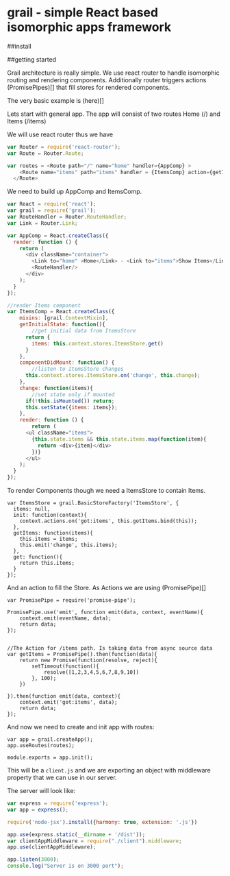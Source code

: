 # grail - simple React based isomorphic apps framework

##install

##getting started

Grail architecture is really simple. We use react router to handle isomorphic routing and rendering components. Additionally router triggers actions (PromisePipes)[] that fill stores for rendered components. 

The very basic example is (here)[]

Lets start with general app. The app will consist of two routes Home (/) and Items (/items)

We will use react router thus we have 

```javascript
var Router = require('react-router');
var Route = Router.Route;

var routes = <Route path="/" name="home" handler={AppComp} >
    <Route name="items" path="items" handler = {ItemsComp} action={getItems} stores={ItemsStore}/>
  </Route>
```

We need to build up AppComp and ItemsComp.

```javascript
var React = require('react');
var grail = require('grail');
var RouteHandler = Router.RouteHandler;
var Link = Router.Link;

var AppComp = React.createClass({
  render: function () {
    return (
      <div className="container">
      	<Link to="home" >Home</Link> - <Link to="items">Show Items</Link>
        <RouteHandler/>
      </div>
    );
  }
});

//render Items component
var ItemsComp = React.createClass({
    mixins: [grail.ContextMixin],
    getInitialState: function(){
    	//get initial data from ItemsStore
      return {
        items: this.context.stores.ItemsStore.get()
      }
    },
    componentDidMount: function() {
    	//listen to ItemsStore changes
      this.context.stores.ItemsStore.on('change', this.change);
    },
    change: function(items){
    	//set state only if mounted
      if(!this.isMounted()) return;
      this.setState({items: items});
    },
  	render: function () {
	    return (
      <ul className="items">
        {this.state.items && this.state.items.map(function(item){
          return <div>{item}</div>
        })}
      </ul>
    );
  }
});
```

To render Components though we need a ItemsStore to contain Items.

```
var ItemsStore = grail.BasicStoreFactory('ItemsStore', {
  items: null,
  init: function(context){
    context.actions.on('got:items', this.gotItems.bind(this));
  },
  gotItems: function(items){
    this.items = items;
    this.emit('change', this.items);
  },
  get: function(){
    return this.items;
  }
});

```
And an action to fill the Store. As Actions we are using (PromisePipe)[]

```
var PromisePipe = require('promise-pipe');

PromisePipe.use('emit', function emit(data, context, eventName){
	context.emit(eventName, data);
	return data;
});


//The Action for /items path. Is taking data from async source data
var getItems = PromisePipe().then(function(data){
	return new Promise(function(resolve, reject){
		setTimeout(function(){
			resolve([1,2,3,4,5,6,7,8,9,10])
		}, 100);
	})
	
}).then(function emit(data, context){
	context.emit('got:items', data);
	return data;
});
```

And now we need to create and init app with routes:

```
var app = grail.createApp();
app.useRoutes(routes);

module.exports = app.init();
```

This will be a `client.js` and we are exporting an object with middleware property that we can use in our server.


The server will look like:

```javascript
var express = require('express');
var app = express();

require('node-jsx').install({harmony: true, extension: '.js'})

app.use(express.static(__dirname + '/dist'));
var clientAppMiddleware = require("./client").middleware;
app.use(clientAppMiddleware);

app.listen(3000);
console.log("Server is on 3000 port");
 ```
